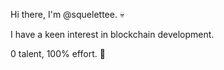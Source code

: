 Hi there, I'm @squelettee. 💀

I have a keen interest in blockchain development.

0 talent, 100% effort. 🦴

<!---
squelettee/squelettee is a ✨ special ✨ repository because its `README.md` (this file) appears on your GitHub profile.
You can click the Preview link to take a look at your changes.
--->
